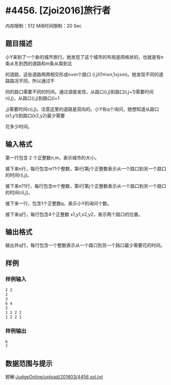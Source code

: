 # #4456. [Zjoi2016]旅行者

内存限制：512 MiB时间限制：20 Sec

## 题目描述

小Y来到了一个新的城市旅行。她发现了这个城市的布局是网格状的，也就是有n条从东到西的道路和m条从南到北

的道路，这些道路两两相交形成n&times;m个路口 (i,j)(1&le;i&le;n,1&le;j&le;m)。她发现不同的道路路况不同，所以通过不

同的路口需要不同的时间。通过调查发现，从路口(i,j)到路口(i,j+1)需要时间 r(i,j)，从路口(i,j)到路口(i+1

,j)需要时间c(i,j)。注意这里的道路是双向的。小Y有q个询问，她想知道从路口(x1,y1)到路口(x2,y2)最少需要

花多少时间。

## 输入格式

第一行包含 2 个正整数n,m，表示城市的大小。

接下来n行，每行包含m?1个整数，第i行第j个正整数表示从一个路口到另一个路口的时间r(i,j)。

接下来n?1行，每行包含m个整数，第i行第j个正整数表示从一个路口到另一个路口的时间c(i,j)。

接下来一行，包含1个正整数q，表示小Y的询问个数。

接下来q行，每行包含4个正整数 x1,y1,x2,y2，表示两个路口的位置。

## 输出格式

输出共q行，每行包含一个整数表示从一个路口到另一个路口最少需要花的时间。

## 样例

### 样例输入

    
    2 2
    2
    3
    6 4
    2
    1 1 2 2
    1 2 2 1
    

### 样例输出

    
    6
    7
    
    

## 数据范围与提示

 题解:[JudgeOnline/upload/201603/4456 sol.txt](upload/201603/4456&#32;sol.txt)
